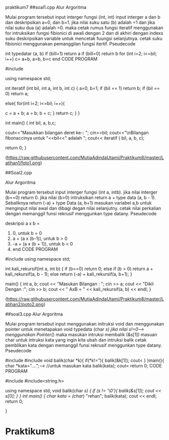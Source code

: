 praktikum7
##soal1.cpp Alur Argoritma

Mulai program tersebut
input interger fungsi (int, int)
input interger a dan b dan deskripsikan a=0, dan b=1.
jika nilai suku satu (b) adalah =1 dan jika nilai suku dua (a) adalah =0.
maka cetak rumus fungsi iteratif menggunakan for intruksikan fungsi fibionici di awali dengan 2 dan di akhiri dengan indexs suku
deskripsikan variable untuk mencetak fuungsi selanjutnya.
cetak suku fibionici menggunakan pemanggilan fungsi itertif.
Pseudecode

int typedatar (a, b)
if (bill=1) return a
if (bill=0) return b
for (int i=2; i<=bil; i++)
c= a+b, a=b, b=c
end
CODE PROGRAM

#include <iostream>

using namespace std;

int iteratif (int bil, int a, int b, int c)
{
a=0, b=1;
if (bil == 1) return b;
if (bil == 0) return a;

else{
for(int i=2; i<=bil; i++){

c = a + b;
a = b;
b = c;
}
return c;
}
}

int main()
{
int bil, a, b,c;

cout<<"Masukkan bilangan deret ke-: ";
cin>>bil;
cout<<"\nBilangan fibonaccinya untuk "<<bil<<" adalah ";
cout<< iteratif ( bil,  a,  b,  c);

return 0;
}

(https://raw.githubusercontent.com/MutiaAdindaUtami/Praktikum8/master/Latihan1/foto1.png)


##Soal2.cpp

Alur Argoritma

Mulai program tersebut
input interger fungsi (int a, intb).
jika nilai interger (b==0) return 0.
jika nilai (b>0) intruksikan return a + type data (a, b - 1).
Sebaliknya return (-a) + type Data (a, b+1)
masukan variabel a,b untuk menginput nilai awal dan dibagi degan nilai selanjutny.
cetak nilai perkalian dengan memanggil funsi rekrusif menggunkan type datany.
Pseudecode

deskripsi a x b =
1. 0, untuk b = 0
2. a + (a x (b-1)), untuk b > 0
3. -a + (a x (b + 1)), untuk b < 0
4. end
CODE PROGRAM

#include <iostream>
using namespace std;


int kali_rekursif(int a, int b)
{
 if (b==0)
  return 0;
 else if (b > 0)
  return a + kali_rekursif(a, b - 1);
 else
  return (-a) + kali_rekursif(a, b+1);
}


main()
{
 int a, b;
 cout << "Masukan Bilangan : ";
 cin >> a;
 cout << "Dikli Dengan :";
 cin >> b;
 cout << " AxB = " << kali_rekursif(a, b) << endl;
}

(https://raw.githubusercontent.com/MutiaAdindaUtami/Praktikum8/master/Latihan2/poto2.png)


##soal3.cpp Alur Argoritma

Mulai program tersebut
input menggunakan initruksi void dan menggunakan pointer untuk menetapakan void typedata (char *s)
jika nilai s!=0--> menggunakan Pointer(*) maka masukan intruksi membalik (&s[1])
masuan char untuk intruksi kata yang ingin kita ubah dan intruksi balik
cetak pemblikan kata dengan memanggil funsi rekrusif menggunkan type datany.
Pseudecode

#include
#include
void balik(char *k){
if(*k!=”){
balik(&k[1]);
cout<
}
}main(){
char *kata=”....”;--> //untuk masukan kata
balik(kata);
cout<
return 0;
CODE PROGRAM

#include<iostream>
#include<string.h>

using namespace std;
void balik(char *s)
{ if (*s != '\0'){
balik(&s[1]);
cout << s[0];
}
}
int main()
{
      char* kata = (char*) "rehan";
    balik(kata); cout << endl;
    return 0;

}


# Praktikum8
